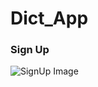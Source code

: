 # Dict_App
### Sign Up
![SignUp Image]("https://github.com/tariqiqbal27/Dict_App/blob/main/screenshot/Signup.png")
